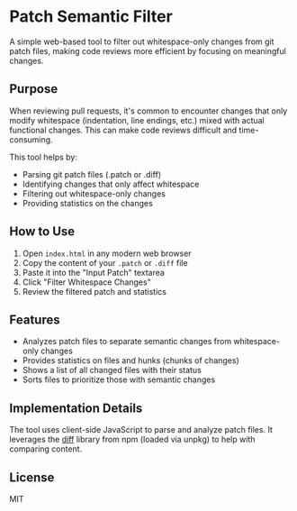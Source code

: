 # Patch Semantic Filter

A simple web-based tool to filter out whitespace-only changes from git patch files, making code reviews more efficient by focusing on meaningful changes.

## Purpose

When reviewing pull requests, it's common to encounter changes that only modify whitespace (indentation, line endings, etc.) mixed with actual functional changes. This can make code reviews difficult and time-consuming.

This tool helps by:
- Parsing git patch files (.patch or .diff)
- Identifying changes that only affect whitespace
- Filtering out whitespace-only changes
- Providing statistics on the changes

## How to Use

1. Open `index.html` in any modern web browser
2. Copy the content of your `.patch` or `.diff` file
3. Paste it into the "Input Patch" textarea
4. Click "Filter Whitespace Changes"
5. Review the filtered patch and statistics

## Features

- Analyzes patch files to separate semantic changes from whitespace-only changes
- Provides statistics on files and hunks (chunks of changes)
- Shows a list of all changed files with their status
- Sorts files to prioritize those with semantic changes

## Implementation Details

The tool uses client-side JavaScript to parse and analyze patch files. It leverages the [diff](https://www.npmjs.com/package/diff) library from npm (loaded via unpkg) to help with comparing content.

## License

MIT
